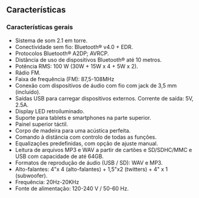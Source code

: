 ## Características  

### Características gerais

- Sistema de som 2.1 em torre. 
- Conectividade sem fio: Bluetooth® v4.0 + EDR. 
- Protocolos Bluetooth® A2DP; AVRCP.
- Distância de uso de dispositivos Bluetooth® até 10 metros. 
- Potência RMS: 100 W (30W + 15W x 4 + 5W x 2).
- Rádio FM.
- Faixa de frequência (FM): 87,5-108MHz
- Conexão com dispositivos de áudio com fio com jack de 3,5 mm (incluído). 
- Saídas USB para carregar dispositivos externos. Corrente de saída: 5V, 2.5A.
- Display LED retroiluminado.
- Suporte para tablets e smartphones na parte superior.
- Painel superior táctil.
- Corpo de madeira para uma acústica perfeita.
- Comando à distância com controlo de todas as funções.
- Equalizações predefinidas, com opção de ajuste manual.
- Leitura de arquivos MP3 e WAV a partir de cartões e SD/SDHC/MMC e USB com capacidade de até 64GB. 
- Formatos de reprodução de áudio (USB / SD): WAV e MP3. 
- Alto-falantes: 4"x 4 (alto-falantes) + 1,5"x2 (twitters) + 4" x 1 (subwoofer).
- Frequência: 20Hz-20KHz 
- Fonte de alimentação: 120-240 V / 50-60 Hz.
